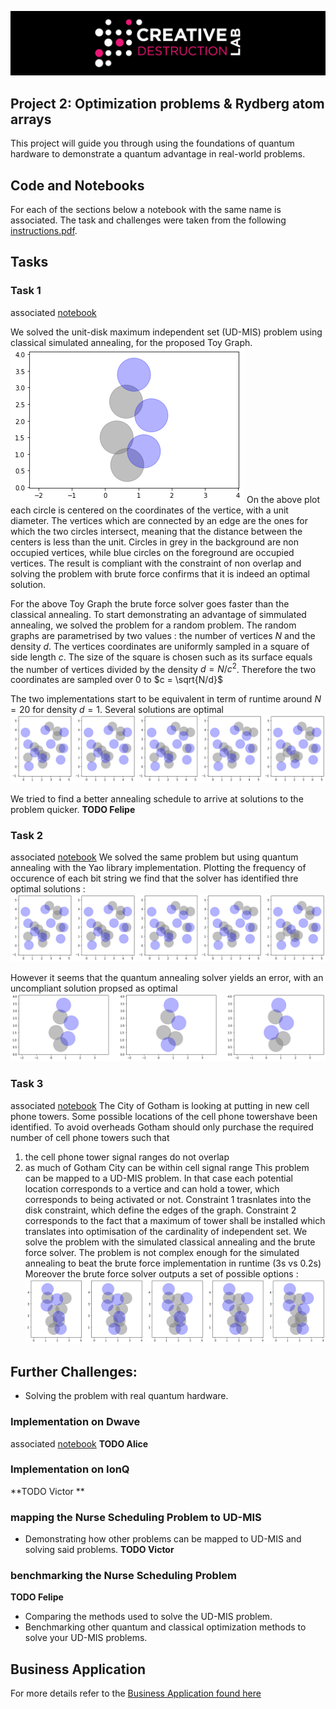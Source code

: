 ![CDL 2020 Cohort Project](../figures/CDL_logo.jpg)
## Project 2: Optimization problems \& Rydberg atom arrays

This project will guide you through using the foundations of quantum hardware to demonstrate a quantum advantage in real-world problems.

## Code and Notebooks
For each of the sections below a notebook with the same name is associated. The task and challenges were taken from the following  [instructions.pdf](./instructions.pdf).


## Tasks 

### Task 1
associated [notebook](./Task1.ipynb)

We solved the unit-disk maximum independent set (UD-MIS) problem using classical simulated annealing, for the proposed Toy Graph.
![Task 1: Result](./img/Task1_ToyGraph.png)
On the above plot each circle is centered on the coordinates of the vertice, with a unit diameter. The vertices which are connected by an edge are the ones for which the two circles intersect, meaning that the distance between the centers is less than the unit. Circles in grey in the background are non occupied vertices, while blue circles on the foreground are occupied vertices. The result is compliant with the constraint of non overlap and solving the problem with brute force confirms that it is indeed an optimal solution. 

For the above Toy Graph the brute force solver goes faster than the classical annealing. To start demonstrating an advantage of simmulated annealing, we solved the problem for a random problem. The random graphs are parametrised by two values : the number of vertices $N$ and the density $d$. The vertices coordinates are uniformly sampled in a square of side length $c$. The size of the square is chosen such as its surface equals the number of vertices divided by the density $d = N /c^2$. Therefore the two coordinates are sampled over $0$ to $c = \sqrt{N/d}$

The two implementations start to be equivalent in term of runtime around $N=20$ for density $d=1$. Several solutions are optimal
![Task 1: Result](./img/Task1_RandomGraph20.png)

We tried to find a better annealing schedule to arrive at solutions to the problem quicker.
**TODO Felipe**

### Task 2
associated [notebook](./Task2.ipynb)
We solved the same problem but using quantum annealing with the Yao library implementation. Plotting the frequency of occurence of each bit string we find that the solver has identified thre optimal solutions :
![Task 2: Result](./img/Task1_RandomGraph20.png)

However it seems that the quantum annealing solver yields an error, with an uncompliant solution propsed as optimal
![Task 2: Result](./img/Task2_ToyGraph.png)

### Task 3
associated [notebook](./Task3.ipynb)
The City of Gotham is looking at putting in new cell phone towers. Some possible locations of the cell phone towershave been identified. To avoid overheads Gotham should only purchase the required number of cell phone towers such that 
1. the cell phone tower signal ranges do not overlap
2. as much of Gotham City can be within cell signal range
This problem can be mapped to a UD-MIS problem. In that case each potential location corresponds to a vertice and can hold a tower, which corresponds to being activated or not. Constraint 1 trasnlates into the disk constraint, which define the edges of the graph. Constraint 2 corresponds to the fact that a maximum of tower shall be installed which translates into optimisation of the cardinality of independent set.
We solve the problem with the simulated classical annealing and the brute force solver. The problem is not complex enough for the simulated annealing to beat the brute force implementation in runtime (3s vs 0.2s) Moreover the brute force solver outputs a set of possible options :
![Task 3: Result](./img/Task3_Gotham.png)


## Further Challenges:

* Solving the problem with real quantum hardware.

### Implementation on Dwave
associated [notebook](./Dwave.ipynb)
**TODO Alice**

### Implementation on IonQ
**TODO Victor **

### mapping the Nurse Scheduling Problem to UD-MIS
* Demonstrating how other problems can be mapped to UD-MIS and solving said problems.
**TODO Victor**

### benchmarking the Nurse Scheduling Problem
**TODO Felipe**
* Comparing the methods used to solve the UD-MIS problem.
* Benchmarking other quantum and classical optimization methods to solve your UD-MIS problems.


## Business Application
For more details refer to the [Business Application found here](./Business_Application.md)
